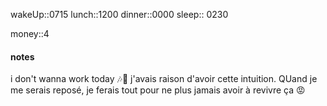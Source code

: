 wakeUp::0715
lunch::1200
dinner::0000
sleep:: 0230

money::4

#### notes
i don't wanna work today 🎶🐺
j'avais raison d'avoir cette intuition. QUand je me serais reposé, je ferais tout pour ne plus jamais avoir à revivre ça 😡